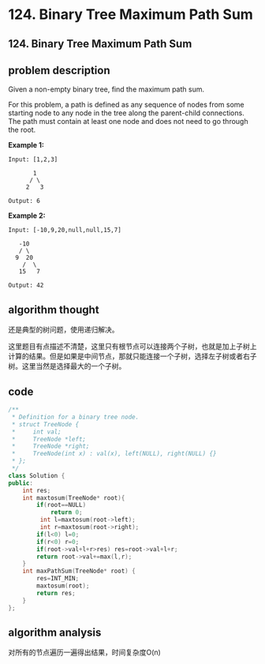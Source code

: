 # 124. Binary Tree Maximum Path Sum

## 124. Binary Tree Maximum Path Sum

## problem description

Given a non-empty binary tree, find the maximum path sum.

For this problem, a path is defined as any sequence of nodes from some starting node to any node in the tree along the parent-child connections. The path must contain at least one node and does not need to go through the root.

**Example 1:**

```text
Input: [1,2,3]

       1
      / \
     2   3

Output: 6
```

**Example 2:**

```text
Input: [-10,9,20,null,null,15,7]

   -10
   / \
  9  20
    /  \
   15   7

Output: 42
```

## algorithm thought

还是典型的树问题，使用递归解决。

这里题目有点描述不清楚，这里只有根节点可以连接两个子树，也就是加上子树上计算的结果。但是如果是中间节点，那就只能连接一个子树，选择左子树或者右子树。这里当然是选择最大的一个子树。

## code

```cpp
/**
 * Definition for a binary tree node.
 * struct TreeNode {
 *     int val;
 *     TreeNode *left;
 *     TreeNode *right;
 *     TreeNode(int x) : val(x), left(NULL), right(NULL) {}
 * };
 */
class Solution {
public:
    int res;
    int maxtosum(TreeNode* root){
        if(root==NULL)
            return 0;
         int l=maxtosum(root->left);
         int r=maxtosum(root->right);
        if(l<0) l=0;
        if(r<0) r=0;
        if(root->val+l+r>res) res=root->val+l+r;
        return root->val+=max(l,r);
    }
    int maxPathSum(TreeNode* root) {
        res=INT_MIN;
        maxtosum(root);
        return res;
    }
};
```

## algorithm analysis

对所有的节点遍历一遍得出结果，时间复杂度O\(n\)

